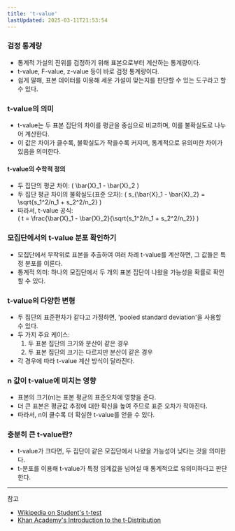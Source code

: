```yaml
---
title: 't-value'
lastUpdated: 2025-03-11T21:53:54
---
```


### 검정 통계량

- 통계적 가설의 진위를 검정하기 위해 표본으로부터 계산하는 통계량이다.
- t-value, F-value, z-value 등이 바로 검정 통계량이다.
- 쉽게 말해, 표본 데이터를 이용해 세운 가설이 맞는지를 판단할 수 있는 도구라고 할 수 있다.

### t-value의 의미

- t-value는 두 표본 집단의 차이를 평균을 중심으로 비교하며, 이를 불확실도로 나누어 계산한다.
- 이 값은 차이가 클수록, 불확실도가 작을수록 커지며, 통계적으로 유의미한 차이가 있음을 의미한다.

#### t-value의 수학적 정의

- 두 집단의 평균 차이: \( \bar{X}_1 - \bar{X}_2 \)
- 두 집단 평균 차이의 불확실도(표준 오차): \( s_{\bar{X}_1 - \bar{X}_2} = \sqrt{s_1^2/n_1 + s_2^2/n_2} \)
- 따라서, t-value 공식:  
  \( t = \frac{\bar{X}_1 - \bar{X}_2}{\sqrt{s_1^2/n_1 + s_2^2/n_2}} \)

### 모집단에서의 t-value 분포 확인하기

- 모집단에서 무작위로 표본을 추출하여 여러 차례 t-value를 계산하면, 그 값들은 특정 분포를 이룬다.
- 통계적 의미: 하나의 모집단에서 두 개의 표본 집단이 나왔을 가능성을 확률로 확인할 수 있다.

### t-value의 다양한 변형

- 두 집단의 표준편차가 같다고 가정하면, 'pooled standard deviation'을 사용할 수 있다.
- 두 가지 주요 케이스:
  1. 두 표본 집단의 크기와 분산이 같은 경우
  2. 두 표본 집단의 크기는 다르지만 분산이 같은 경우
- 각 경우에 따라 t-value 계산 방식이 달라진다.

### n 값이 t-value에 미치는 영향

- 표본의 크기(n)는 표본 평균의 표준오차에 영향을 준다.
- 더 큰 표본은 평균값 추정에 대한 확신을 높여 주므로 표준 오차가 작아진다.
- 따라서, n이 클수록 더 확실한 t-value를 얻을 수 있다.

### 충분히 큰 t-value란?

- t-value가 크다면, 두 집단이 같은 모집단에서 나왔을 가능성이 낮다는 것을 의미한다.
- t-분포를 이용해 t-value가 특정 임계값을 넘어설 때 통계적으로 유의미하다고 판단한다.

---
참고

- [Wikipedia on Student's t-test](https://en.wikipedia.org/wiki/Student%27s_t-test)
- [Khan Academy's Introduction to the t-Distribution](https://www.khanacademy.org/math/statistics-probability)
